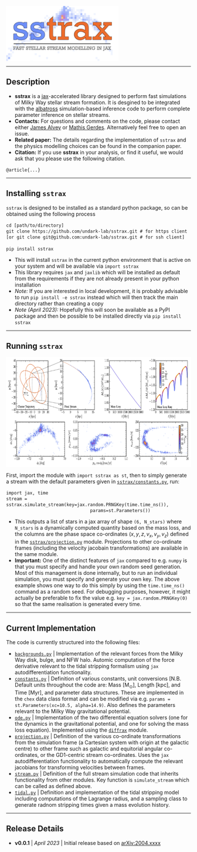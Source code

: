 <img align="center" height="150" src="./images/sstrax_logo.png">

----
## Description

- **sstrax** is a [jax](https://github.com/google/jax)-accelerated library designed to perform fast simulations of Milky Way stellar stream formation. It is desgined to be integrated with the [albatross](https://github.com/undark-lab/albatross) simulation-based inference code to perform complete parameter inference on stellar streams.
- **Contacts:** For questions and comments on the code, please contact either [James Alvey](mailto:j.b.g.alvey@uva.nl) or [Mathis Gerdes](mailto:m.gerdes@uva.nl). Alternatively feel free to open an issue.
- **Related paper:** The details regarding the implementation of `sstrax` and the physics modelling choices can be found in the companion paper.
- **Citation:** If you use **sstrax** in your analysis, or find it useful, we would ask that you please use the following citation.
```
@article{...}
```

----
## Installing `sstrax`

`sstrax` is designed to be installed as a standard python package, so can be obtained using the following process
```
cd [path/to/directory]
git clone https://github.com/undark-lab/sstrax.git # for https client
[or git clone git@github.com:undark-lab/sstrax.git # for ssh client]

pip install sstrax
```
- This will install `sstrax` in the current python environment that is active on your system and will be available via `import sstrax`
- This library requires `jax` and `jaxlib` which will be installed as default from the requirements if they are not already present in your python installation
- *Note:* If you are interested in local development, it is probably advisable to run `pip install -e sstrax` instead which will then track the main directory rather than creating a copy
- *Note (April 2023):* Hopefully this will soon be available as a PyPI package and then be possible to be installed directly via `pip install sstrax`

----
## Running `sstrax`

<img align="center" height="300" src="./images/sstrax_example.png">

First, import the module with `import sstrax as st`, then to simply generate a stream with the default parameters given in [`sstrax/constants.py`](./sstrax/constants.py), run:
```
import jax, time
stream = sstrax.simulate_stream(key=jax.random.PRNGKey(time.time_ns()), 
                                params=st.Parameters())
```
- This outputs a list of stars in a jax array of shape `(6, N_stars)` where `N_stars` is a dynamically computed quantity based on the mass loss, and the columns are the phase space co-ordinates $(x, y, z, v_x, v_y, v_z)$ defined in the [`sstrax/projection.py`](./sstrax/projection.py) module. Projections to other co-ordinate frames (including the velocity jacobain transformations) are available in the same module.
- **Important:** One of the distinct features of `jax` compared to e.g. `numpy` is that you must specify and handle your own random seed generation. Most of this management is done internally, but to run an individual simulation, you must specify and generate your own key. The above example shows one way to do this simply by using the `time.time_ns()` command as a random seed. For debugging purposes, however, it might actually be preferable to fix the value e.g. `key = jax.random.PRNGKey(0)` so that the same realisation is generated every time.

----
## Current Implementation

The code is currently structured into the following files:

- [`backgrounds.py`](./sstrax/backgrounds.py) | Implementation of the relevant forces from the Milky Way disk, bulge, and NFW halo. Automic computation of the force derivative relevant to the tidal stripping formalism using `jax` autodifferentiation functionality.
- [`constants.py`](./sstrax/constants.py) | Definition of various constants, unit conversions [N.B. Default units throughout the code are: Mass $\mathrm{[M}_\odot\mathrm{]}$, Length $\mathrm{[kpc]}$, and Time $\mathrm{[Myr]}$, and parameter data structures. These are implemented in the `chex` data class format and can be modified via e.g. `params = st.Parameters(xc=10.5, alpha=14.9)`. Also defines the parameters relevant to the Milky Way gravitational potential.
- [`ode.py`](./sstrax/ode.py) | Implementation of the two differential equation solvers (one for the dynamics in the gravitational potential, and one for solving the mass loss equation). Implemented using the [`diffrax`](https://github.com/patrick-kidger/diffrax) module.
- [`projection.py`](./sstrax/projection.py) | Definition of the various co-ordinate transformations from the simulation frame (a Cartesian system with origin at the galactic centre) to other frame such as galactic and equitorial angular co-ordinates, or the GD1-centric stream co-ordinates. Uses the `jax` autodifferentiation functionality to automatically compute the relevant jacobians for transforming velocities between frames.
- [`stream.py`](./sstrax/stream.py) | Definition of the full stream simulation code that inherits functionality from other modules. Key function is `simulate_stream` which can be called as defined above.
- [`tidal.py`](./sstrax/tidal.py) | Definition and implementation of the tidal stripping model including computations of the Lagrange radius, and a sampling class to generate radnom stripping times given a mass evolution history.

----
## Release Details

- **v0.0.1** | *April 2023* | Initial release based on [arXiv:2004.xxxx]()
